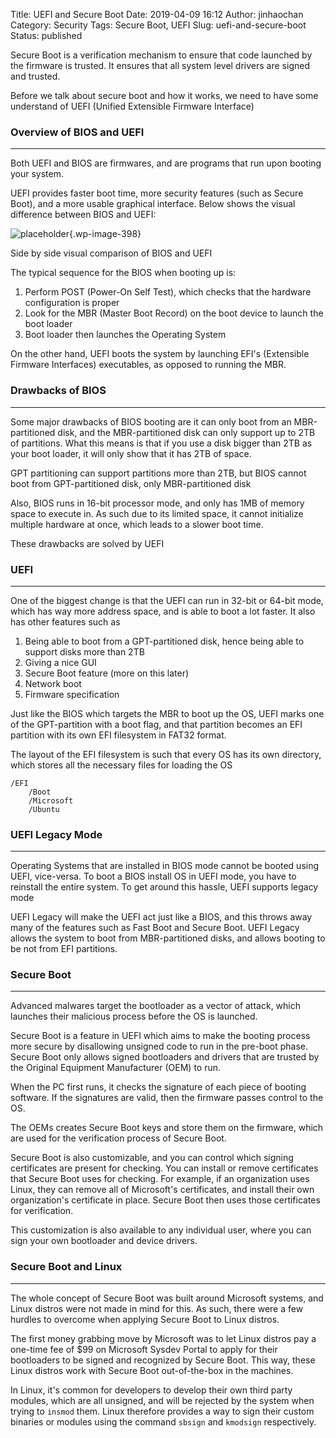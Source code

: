 Title: UEFI and Secure Boot
Date: 2019-04-09 16:12
Author: jinhaochan
Category: Security
Tags: Secure Boot, UEFI
Slug: uefi-and-secure-boot
Status: published



Secure Boot is a verification mechanism to ensure that code launched by the firmware is trusted. It ensures that all system level drivers are signed and trusted.





Before we talk about secure boot and how it works, we need to have some understand of UEFI (Unified Extensible Firmware Interface)



<!-- wp:heading {"level":3} -->

### Overview of BIOS and UEFI





------------------------------------------------------------------------



</p>


Both UEFI and BIOS are firmwares, and are programs that run upon booting your system.





UEFI provides faster boot time, more security features (such as Secure Boot), and a more usable graphical interface. Below shows the visual difference between BIOS and UEFI:



<!-- wp:image {"id":398} -->


![placeholder]({attach}media/2019/04/ximg_5913814ed5e9f.png.pagespeed.gpjpjwpjwsjsrjrprwricpmd.ic_.9qc4wyodnr.png){.wp-image-398}  

<figcaption>
Side by side visual comparison of BIOS and UEFI

</figcaption>





The typical sequence for the BIOS when booting up is:



<!-- wp:list {"ordered":true} -->

1.  Perform POST (Power-On Self Test), which checks that the hardware configuration is proper
2.  Look for the MBR (Master Boot Record) on the boot device to launch the boot loader
3.  Boot loader then launches the Operating System





On the other hand, UEFI boots the system by launching EFI's (Extensible Firmware Interfaces) executables, as opposed to running the MBR.



<!-- wp:heading {"level":3} -->

### Drawbacks of BIOS





------------------------------------------------------------------------



</p>


Some major drawbacks of BIOS booting are it can only boot from an MBR-partitioned disk, and the MBR-partitioned disk can only support up to 2TB of partitions. What this means is that if you use a disk bigger than 2TB as your boot loader, it will only show that it has 2TB of space.





GPT partitioning can support partitions more than 2TB, but BIOS cannot boot from GPT-partitioned disk, only MBR-partitioned disk





Also, BIOS runs in 16-bit processor mode, and only has 1MB of memory space to execute in. As such due to its limited space, it cannot initialize multiple hardware at once, which leads to a slower boot time.





These drawbacks are solved by UEFI



<!-- wp:heading {"level":3} -->

### UEFI





------------------------------------------------------------------------



</p>


One of the biggest change is that the UEFI can run in 32-bit or 64-bit mode, which has way more address space, and is able to boot a lot faster. It also has other features such as



<!-- wp:list {"ordered":true} -->

1.  Being able to boot from a GPT-partitioned disk, hence being able to support disks more than 2TB
2.  Giving a nice GUI
3.  Secure Boot feature (more on this later)
4.  Network boot
5.  Firmware specification





Just like the BIOS which targets the MBR to boot up the OS, UEFI marks one of the GPT-partition with a boot flag, and that partition becomes an EFI partition with its own EFI filesystem in FAT32 format.





The layout of the EFI filesystem is such that every OS has its own directory, which stores all the necessary files for loading the OS



<!-- wp:code -->

``` {.wp-block-code}
/EFI
    /Boot
    /Microsoft
    /Ubuntu
```

<!-- /wp:code -->

<!-- wp:heading {"level":3} -->

### UEFI Legacy Mode  





------------------------------------------------------------------------



</p>


Operating Systems that are installed in BIOS mode cannot be booted using UEFI, vice-versa. To boot a BIOS install OS in UEFI mode, you have to reinstall the entire system. To get around this hassle, UEFI supports legacy mode





UEFI Legacy will make the UEFI act just like a BIOS, and this throws away many of the features such as Fast Boot and Secure Boot. UEFI Legacy allows the system to boot from MBR-partitioned disks, and allows booting to be not from EFI partitions.



<!-- wp:heading {"level":3} -->

### Secure Boot





------------------------------------------------------------------------



</p>


Advanced malwares target the bootloader as a vector of attack, which launches their malicious process before the OS is launched.





Secure Boot is a feature in UEFI which aims to make the booting process more secure by disallowing unsigned code to run in the pre-boot phase. Secure Boot only allows signed bootloaders and drivers that are trusted by the Original Equipment Manufacturer (OEM) to run.





When the PC first runs, it checks the signature of each piece of booting software. If the signatures are valid, then the firmware passes control to the OS.





The OEMs creates Secure Boot keys and store them on the firmware, which are used for the verification process of Secure Boot.





Secure Boot is also customizable, and you can control which signing certificates are present for checking. You can install or remove certificates that Secure Boot uses for checking. For example, if an organization uses Linux, they can remove all of Microsoft's certificates, and install their own organization's certificate in place. Secure Boot then uses those certificates for verification.





This customization is also available to any individual user, where you can sign your own bootloader and device drivers.



<!-- wp:heading {"level":3} -->

### Secure Boot and Linux





------------------------------------------------------------------------



</p>


The whole concept of Secure Boot was built around Microsoft systems, and Linux distros were not made in mind for this. As such, there were a few hurdles to overcome when applying Secure Boot to Linux distros.





The first money grabbing move by Microsoft was to let Linux distros pay a one-time fee of \$99 on Microsoft Sysdev Portal to apply for their bootloaders to be signed and recognized by Secure Boot. This way, these Linux distros work with Secure Boot out-of-the-box in the machines.





In Linux, it's common for developers to develop their own third party modules, which are all unsigned, and will be rejected by the system when trying to `insmod` them. Linux therefore provides a way to sign their custom binaries or modules using the command `sbsign` and `kmodsign` respectively.






